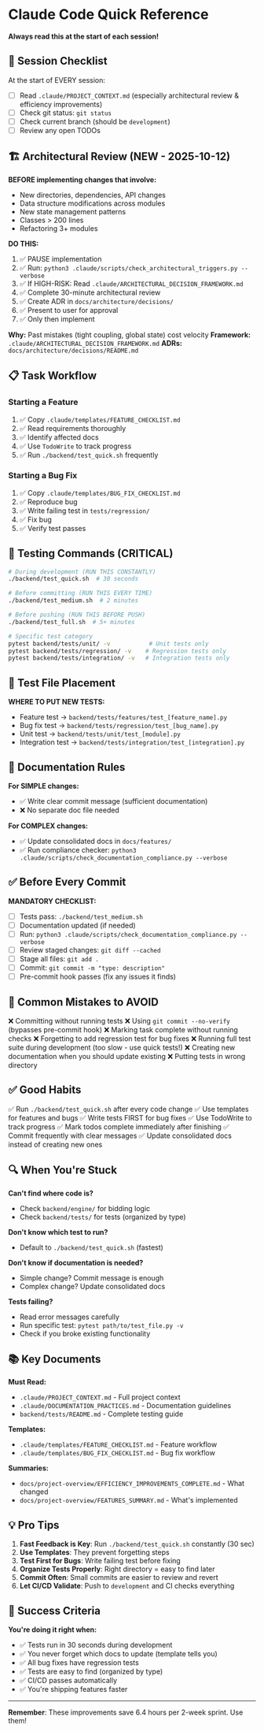 # Claude Code Quick Reference

**Always read this at the start of each session!**

## 🎯 Session Checklist

At the start of EVERY session:
- [ ] Read `.claude/PROJECT_CONTEXT.md` (especially architectural review & efficiency improvements)
- [ ] Check git status: `git status`
- [ ] Check current branch (should be `development`)
- [ ] Review any open TODOs

## 🏗️ Architectural Review (NEW - 2025-10-12)

**BEFORE implementing changes that involve:**
- New directories, dependencies, API changes
- Data structure modifications across modules
- New state management patterns
- Classes > 200 lines
- Refactoring 3+ modules

**DO THIS:**
1. ✅ PAUSE implementation
2. ✅ Run: `python3 .claude/scripts/check_architectural_triggers.py --verbose`
3. ✅ If HIGH-RISK: Read `.claude/ARCHITECTURAL_DECISION_FRAMEWORK.md`
4. ✅ Complete 30-minute architectural review
5. ✅ Create ADR in `docs/architecture/decisions/`
6. ✅ Present to user for approval
7. ✅ Only then implement

**Why:** Past mistakes (tight coupling, global state) cost velocity
**Framework:** `.claude/ARCHITECTURAL_DECISION_FRAMEWORK.md`
**ADRs:** `docs/architecture/decisions/README.md`

## 📋 Task Workflow

### Starting a Feature
1. ✅ Copy `.claude/templates/FEATURE_CHECKLIST.md`
2. ✅ Read requirements thoroughly
3. ✅ Identify affected docs
4. ✅ Use `TodoWrite` to track progress
5. ✅ Run `./backend/test_quick.sh` frequently

### Starting a Bug Fix
1. ✅ Copy `.claude/templates/BUG_FIX_CHECKLIST.md`
2. ✅ Reproduce bug
3. ✅ Write failing test in `tests/regression/`
4. ✅ Fix bug
5. ✅ Verify test passes

## 🧪 Testing Commands (CRITICAL)

```bash
# During development (RUN THIS CONSTANTLY)
./backend/test_quick.sh  # 30 seconds

# Before committing (RUN THIS EVERY TIME)
./backend/test_medium.sh  # 2 minutes

# Before pushing (RUN THIS BEFORE PUSH)
./backend/test_full.sh  # 5+ minutes

# Specific test category
pytest backend/tests/unit/ -v           # Unit tests only
pytest backend/tests/regression/ -v    # Regression tests only
pytest backend/tests/integration/ -v   # Integration tests only
```

## 📁 Test File Placement

**WHERE TO PUT NEW TESTS:**
- Feature test → `backend/tests/features/test_[feature_name].py`
- Bug fix test → `backend/tests/regression/test_[bug_name].py`
- Unit test → `backend/tests/unit/test_[module].py`
- Integration test → `backend/tests/integration/test_[integration].py`

## 📝 Documentation Rules

**For SIMPLE changes:**
- ✅ Write clear commit message (sufficient documentation)
- ❌ No separate doc file needed

**For COMPLEX changes:**
- ✅ Update consolidated docs in `docs/features/`
- ✅ Run compliance checker: `python3 .claude/scripts/check_documentation_compliance.py --verbose`

## ✅ Before Every Commit

**MANDATORY CHECKLIST:**
- [ ] Tests pass: `./backend/test_medium.sh`
- [ ] Documentation updated (if needed)
- [ ] Run: `python3 .claude/scripts/check_documentation_compliance.py --verbose`
- [ ] Review staged changes: `git diff --cached`
- [ ] Stage all files: `git add .`
- [ ] Commit: `git commit -m "type: description"`
- [ ] Pre-commit hook passes (fix any issues it finds)

## 🚫 Common Mistakes to AVOID

❌ Committing without running tests
❌ Using `git commit --no-verify` (bypasses pre-commit hook)
❌ Marking task complete without running checks
❌ Forgetting to add regression test for bug fixes
❌ Running full test suite during development (too slow - use quick tests!)
❌ Creating new documentation when you should update existing
❌ Putting tests in wrong directory

## ✅ Good Habits

✅ Run `./backend/test_quick.sh` after every code change
✅ Use templates for features and bugs
✅ Write tests FIRST for bug fixes
✅ Use TodoWrite to track progress
✅ Mark todos complete immediately after finishing
✅ Commit frequently with clear messages
✅ Update consolidated docs instead of creating new ones

## 🔍 When You're Stuck

**Can't find where code is?**
- Check `backend/engine/` for bidding logic
- Check `backend/tests/` for tests (organized by type)

**Don't know which test to run?**
- Default to `./backend/test_quick.sh` (fastest)

**Don't know if documentation is needed?**
- Simple change? Commit message is enough
- Complex change? Update consolidated docs

**Tests failing?**
- Read error messages carefully
- Run specific test: `pytest path/to/test_file.py -v`
- Check if you broke existing functionality

## 📚 Key Documents

**Must Read:**
- `.claude/PROJECT_CONTEXT.md` - Full project context
- `.claude/DOCUMENTATION_PRACTICES.md` - Documentation guidelines
- `backend/tests/README.md` - Complete testing guide

**Templates:**
- `.claude/templates/FEATURE_CHECKLIST.md` - Feature workflow
- `.claude/templates/BUG_FIX_CHECKLIST.md` - Bug fix workflow

**Summaries:**
- `docs/project-overview/EFFICIENCY_IMPROVEMENTS_COMPLETE.md` - What changed
- `docs/project-overview/FEATURES_SUMMARY.md` - What's implemented

## 💡 Pro Tips

1. **Fast Feedback is Key**: Run `./backend/test_quick.sh` constantly (30 sec)
2. **Use Templates**: They prevent forgetting steps
3. **Test First for Bugs**: Write failing test before fixing
4. **Organize Tests Properly**: Right directory = easy to find later
5. **Commit Often**: Small commits are easier to review and revert
6. **Let CI/CD Validate**: Push to `development` and CI checks everything

## 🎯 Success Criteria

**You're doing it right when:**
- ✅ Tests run in 30 seconds during development
- ✅ You never forget which docs to update (template tells you)
- ✅ All bug fixes have regression tests
- ✅ Tests are easy to find (organized by type)
- ✅ CI/CD passes automatically
- ✅ You're shipping features faster

---

**Remember**: These improvements save 6.4 hours per 2-week sprint. Use them!
